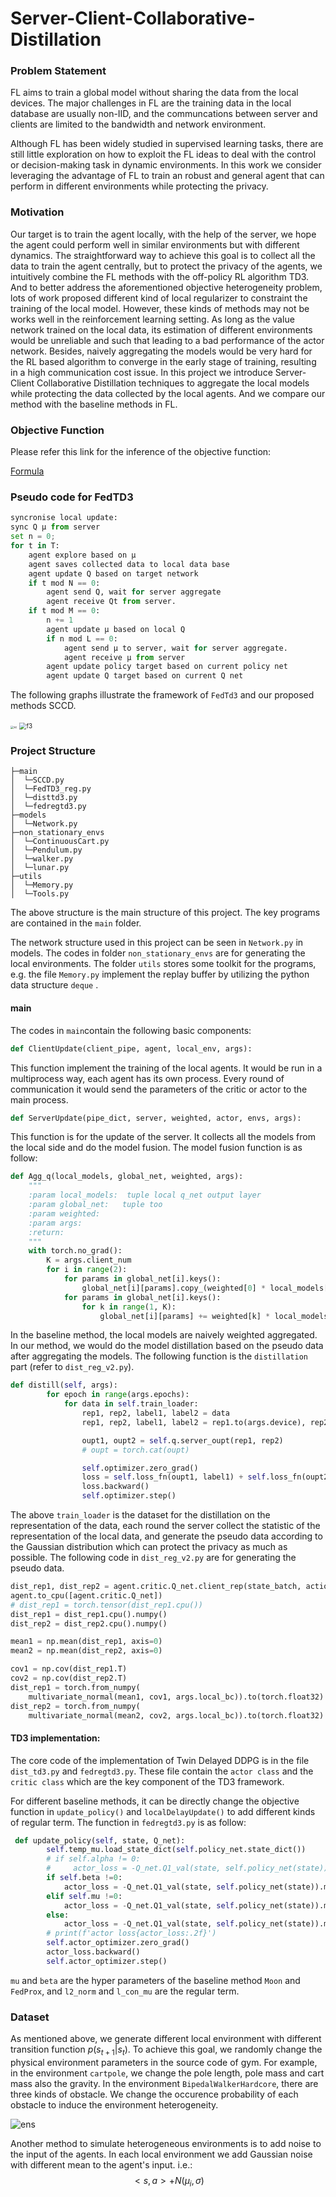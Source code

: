 # Server-Client-Collaborative-Distillation
### Problem Statement

FL aims to train a global model without sharing the data from the local devices. The major challenges in FL are the training data in the local database are usually non-IID, and the communcations between server and clients are limited to the bandwidth and network environment. 

Although FL has been widely studied in supervised learning tasks, there are still little exploration on how to exploit the FL ideas to deal with the control or decision-making task in dynamic environments. In this work we consider leveraging the advantage of FL to train an robust and general agent that can perform in different environments while protecting the privacy.

### Motivation

Our target is to train the agent locally, with the help of the server, we hope the agent could perform well in similar environments but with different dynamics. The straightforward way to achieve this goal is to collect all the data to train the agent centrally, but to protect the privacy of the agents, we intuitively combine the FL methods with the off-policy RL algorithm TD3. And to better address the aforementioned objective heterogeneity problem, lots of work proposed different kind of local regularizer to constraint the training of the local model. However, these kinds of methods may not be works well in the reinforcement learning setting. As long as the value network trained on the local data, its estimation of different environments would be unreliable and such that leading to a bad performance of the actor network. Besides, naively aggregating the models would be very hard for the RL based algorithm to converge in the early stage of training, resulting in a high communication cost issue. In this project we introduce Server-Client Collaborative Distillation techniques to aggregate the local models while protecting the data collected by the local agents. And we compare our method with the baseline methods in FL.

### Objective Function

Please refer this link for the inference of the objective function:

[Formula](Formula.ipynb)

### Pseudo code for FedTD3

```python
syncronise local update:
sync Q μ from server
set n = 0;
for t in T:
	agent explore based on μ
	agent saves collected data to local data base
	agent update Q based on target network
	if t mod N == 0:
		agent send Q, wait for server aggregate
		agent receive Qt from server.
	if t mod M == 0:
        n += 1
		agent update μ based on local Q
        if n mod L == 0:
			agent send μ to server, wait for server aggregate.
			agent receive μ from server
		agent update policy target based on current policy net
        agent update Q target based on current Q net
```

The following graphs illustrate the framework of `FedTd3` and our proposed methods SCCD.

<img src="README.assets/sc1.png" alt="sc" style="zoom: 33%;" />

<img src="README.assets/Fig3.png" alt=f3 style="zoom: 70%;" />



### Project Structure

```shell
├─main
│  └─SCCD.py
│  └─FedTD3_reg.py
│  └─disttd3.py
│  └─fedregtd3.py
├─models
│  └─Network.py
├─non_stationary_envs
│  └─ContinuousCart.py
│  └─Pendulum.py
│  └─walker.py
│  └─lunar.py
├─utils
│  └─Memory.py
│  └─Tools.py
```

The above structure is the main structure of this project. The key programs are contained in the `main` folder. 

The network structure used in this project can be seen in `Network.py` in models. The codes in folder `non_stationary_envs` are for generating the local environments. The folder `utils` stores some toolkit for the programs, e.g. the file `Memory.py` implement the replay buffer by utilizing the python data structure `deque` .

#### main

The codes in `main`contain the following basic components: 

```python
def ClientUpdate(client_pipe, agent, local_env, args):
```

This function implement the training of the local agents. It would be run in a multiprocess way, each agent has its own process. Every round of communication it would send the parameters of the critic or actor to the main process.

```python
def ServerUpdate(pipe_dict, server, weighted, actor, envs, args): 
```

This function is for the update of the server. It collects all the models from the local side and do the model fusion. The model fusion function is as follow:

```python
def Agg_q(local_models, global_net, weighted, args):
    """
    :param local_models:  tuple local q_net output layer
    :param global_net:   tuple too
    :param weighted: 
    :param args: 
    :return: 
    """
    with torch.no_grad():
        K = args.client_num
        for i in range(2):
            for params in global_net[i].keys():
                global_net[i][params].copy_(weighted[0] * local_models[0][i][params])
            for params in global_net[i].keys():
                for k in range(1, K):
                    global_net[i][params] += weighted[k] * local_models[k][i][params]
```

In the baseline method, the local models are naively weighted aggregated. In our method, we would do the model distillation based on the pseudo data after aggregating the  models. The following function is the `distillation` part (refer to `dist_reg_v2.py`).

```python
def distill(self, args):
        for epoch in range(args.epochs):
            for data in self.train_loader:
                rep1, rep2, label1, label2 = data
                rep1, rep2, label1, label2 = rep1.to(args.device), rep2.to(args.device), label1.to(args.device), label2.to(args.device)

                oupt1, oupt2 = self.q.server_oupt(rep1, rep2)
                # oupt = torch.cat(oupt)

                self.optimizer.zero_grad()
                loss = self.loss_fn(oupt1, label1) + self.loss_fn(oupt2, label2)
                loss.backward()
                self.optimizer.step()
```

The above `train_loader` is the dataset for the distillation on the representation of the data, each round the server collect the statistic of the representation of the local data, and generate the pseudo data according to the Gaussian distribution which can protect the privacy as much as possible. The following code in `dist_reg_v2.py` are for generating the pseudo data.

```python
dist_rep1, dist_rep2 = agent.critic.Q_net.client_rep(state_batch, action_batch)
agent.to_cpu([agent.critic.Q_net])
# dist_rep1 = torch.tensor(dist_rep1.cpu())
dist_rep1 = dist_rep1.cpu().numpy()
dist_rep2 = dist_rep2.cpu().numpy()

mean1 = np.mean(dist_rep1, axis=0)
mean2 = np.mean(dist_rep2, axis=0)

cov1 = np.cov(dist_rep1.T)
cov2 = np.cov(dist_rep2.T)
dist_rep1 = torch.from_numpy(
    multivariate_normal(mean1, cov1, args.local_bc)).to(torch.float32)
dist_rep2 = torch.from_numpy(
    multivariate_normal(mean2, cov2, args.local_bc)).to(torch.float32)
```



#### TD3 implementation:

The core code of the implementation of Twin Delayed DDPG is in the file `dist_td3.py` and `fedregtd3.py`. These file contain the `actor class` and the `critic class` which are the key component of the TD3 framework.

For different baseline methods, it can be directly change the objective function in `update_policy()` and `localDelayUpdate()` to add different kinds of regular term. The function in `fedregtd3.py` is as follow:

```python
 def update_policy(self, state, Q_net):
        self.temp_mu.load_state_dict(self.policy_net.state_dict())
        # if self.alpha != 0:
        #     actor_loss = -Q_net.Q1_val(state, self.policy_net(state)).mean() + self.alpha * self.l_mse(self.policy_net(state), self.glob_mu(state))
        if self.beta !=0:
            actor_loss = -Q_net.Q1_val(state, self.policy_net(state)).mean() + self.beta * l2_norm(self.policy_net, self.glob_mu)
        elif self.mu !=0:
            actor_loss = -Q_net.Q1_val(state, self.policy_net(state)).mean() + self.mu * l_con_mu(state, self.policy_net, self.glob_mu, self.prev_mu)
        else:
            actor_loss = -Q_net.Q1_val(state, self.policy_net(state)).mean()
        # print(f'actor loss{actor_loss:.2f}')
        self.actor_optimizer.zero_grad()
        actor_loss.backward()
        self.actor_optimizer.step()
```

`mu` and `beta` are the hyper parameters of the baseline method  `Moon` and `FedProx`, and `l2_norm` and `l_con_mu` are the regular term.

### Dataset

As mentioned above,  we generate different local environment with different transition function $p(s_{t+1}|s_t)$.  To achieve this goal,  we randomly change the physical environment parameters in the source code of gym. For example, in the environment `cartpole`, we change the pole length, pole mass and cart mass also the gravity. In the environment `BipedalWalkerHardcore`,   there are three kinds of obstacle. We change the occurence probability of each obstacle to induce the environment heterogeneity. 

![ens](README.assets/ens.jpg)

Another method to simulate heterogeneous environments is to add noise to the input of the agents. In each local environment we add Gaussian noise with different mean to the agent's input. i.e.:
$$
<s,a> + N(\mu_i, \sigma)
$$

